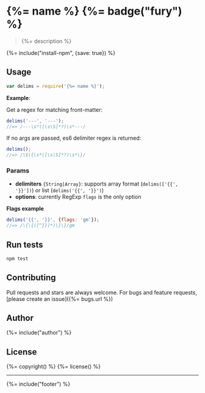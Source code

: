 # {%= name %} {%= badge("fury") %}

> {%= description %}

{%= include("install-npm", {save: true}) %}


## Usage

```js
var delims = require('{%= name %}');
```

**Example**:

Get a regex for matching front-matter:

```js
delims('---', '---');
//=> /---\s*([\s\S]*?)\s*---/
```

If no args are passed, es6 delimiter regex is returned:

```js
delims();
//=> /\$\{\s*([\s\S]*?)\s*\}/
```

### Params

- **delimiters** `{String|Array}`: supports array format (`delims(['{{', '}}'])`) or list (`delims('{{', '}}')`)
- **options**: currently RegExp `flags` is the only option

**Flags example**

```js
delims('{{', '}}', {flags: 'gm'});
//=> /\{\{([^}}]*)\}\}/gm
```

## Run tests

```bash
npm test
```

## Contributing
Pull requests and stars are always welcome. For bugs and feature requests, [please create an issue]({%= bugs.url %})

## Author
{%= include("author") %}

## License
{%= copyright() %}
{%= license() %}

***

{%= include("footer") %}